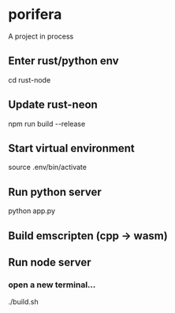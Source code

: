 # porifera
A project in process

## Enter rust/python env
cd rust-node

## Update rust-neon
npm run build --release

## Start virtual environment
source .env/bin/activate

## Run python server
python app.py 

## Build emscripten (cpp -> wasm)
## Run node server 
### open a new terminal...
./build.sh